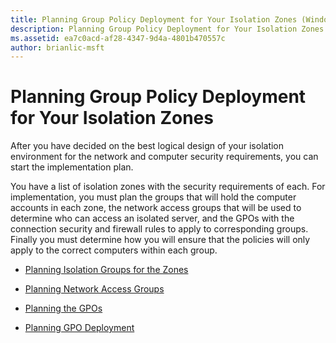 ```yaml
---
title: Planning Group Policy Deployment for Your Isolation Zones (Windows 10)
description: Planning Group Policy Deployment for Your Isolation Zones
ms.assetid: ea7c0acd-af28-4347-9d4a-4801b470557c
author: brianlic-msft
---
```


# Planning Group Policy Deployment for Your Isolation Zones


After you have decided on the best logical design of your isolation environment for the network and computer security requirements, you can start the implementation plan.

You have a list of isolation zones with the security requirements of each. For implementation, you must plan the groups that will hold the computer accounts in each zone, the network access groups that will be used to determine who can access an isolated server, and the GPOs with the connection security and firewall rules to apply to corresponding groups. Finally you must determine how you will ensure that the policies will only apply to the correct computers within each group.

-   [Planning Isolation Groups for the Zones](../p_server_archive/planning-isolation-groups-for-the-zones.md)

-   [Planning Network Access Groups](../p_server_archive/planning-network-access-groups.md)

-   [Planning the GPOs](../p_server_archive/planning-the-gpos.md)

-   [Planning GPO Deployment](../p_server_archive/planning-gpo-deployment.md)

 

 





